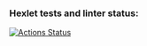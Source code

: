 ### Hexlet tests and linter status:
[![Actions Status](https://github.com/vitalii88/frontend-project-lvl3/workflows/hexlet-check/badge.svg)](https://github.com/vitalii88/frontend-project-lvl3/actions)